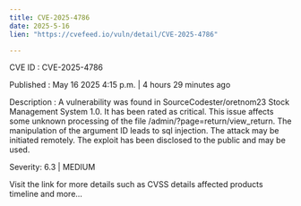 ```yaml
---
title: CVE-2025-4786
date: 2025-5-16
lien: "https://cvefeed.io/vuln/detail/CVE-2025-4786"

---
```


CVE ID : CVE-2025-4786

Published :  May 16
2025
4:15 p.m. | 4 hours
29 minutes ago

Description : A vulnerability was found in SourceCodester/oretnom23 Stock Management System 1.0. It has been rated as critical. This issue affects some unknown processing of the file /admin/?page=return/view_return. The manipulation of the argument ID leads to sql injection. The attack may be initiated remotely. The exploit has been disclosed to the public and may be used.

Severity: 6.3 | MEDIUM

Visit the link for more details
such as CVSS details
affected products
timeline
and more...
